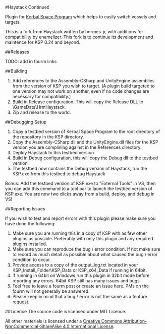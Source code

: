#Haystack Continued

Plugin for [Kerbal Space Program](http://www.kerbalspaceprogram.com/) which helps to easily switch vessels and targets.

This is a fork from Haystack written by hermes-jr, with additions for compatibility by enamelizer. This fork is to continue its development and maintence for KSP 0.24 and beyond.

##Releases

TODO: add in fourm links

##Building

1. Add references to the Assembly-CSharp and UnityEngine assemblies from the version of KSP you wish to target. (A plugin build targeted to one version may not work on another, even if no code changes are necessary for compatibility.)
2. Build in Release configuration. This will copy the Release DLL to \GameData\HrmHaystack\.
3. Zip and release to the world.

##Debugging Setup

1. Copy a testbed version of Kerbal Space Program to the root directory of the repository in the KSP directory.
2. Copy the Assembly-CSharp.dll and the UnityEngine.dll files for the KSP version you are complining against in the References directory.
2. Deploy Haystack to this testbed version
3. Build in Debug configuration, this will copy the Debug dll to the testbed version
4. The testbed now contains the Debug version of Haystack, run the KSP.exe from this testbed to debug Haystack

Bonus: Add the testbed version of KSP.exe to "External Tools" in VS, then you can add this command to a tool bar to launch the testbed version of KSP.exe. You are now two clicks away from a build, deploy, and debug in VS! 

##Reporting Issues

If you wish to test and report errors with this plugin please make sure you have done the following:

1. Make sure you are running this in a copy of KSP with as few other plugins as possible. Preferably with only this plugin and any required plugins installed.
2. Make sure you can reproduce the bug / error condition. If not make sure to record as much detail as possible about what caused the bug / error condition to occur.
3. Provide access to a copy of the output_log.txt located in your KSP_Install_Folder\KSP_Data or KSP_x64_Data if running in 64bit.
4. If running in 64bit on Windows run this plugin in 32bit mode before reporting any errors. 64bit KSP still has many issues and bugs
5. Feel free to leave a fourm post or create an issue here. PMs on the fourm will not generally be answered.
6. Please keep in mind that a bug / error is not the same as a feature request. 



##Licence
The source code is licensed under MIT Licence.

All other materials is licensed under a [Creative Commons Attribution-NonCommercial-ShareAlike 4.0 International License](http://creativecommons.org/licenses/by-nc-sa/4.0/).
